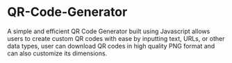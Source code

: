 # QR-Code-Generator
A simple and efficient QR Code Generator built using Javascript allows users to create custom QR codes with ease by inputting text, URLs, or other data types, user can download QR codes in high quality PNG format and can also customize its dimensions.
